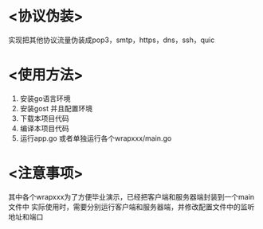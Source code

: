# <协议伪装>
实现把其他协议流量伪装成pop3，smtp，https，dns，ssh，quic  
# <使用方法>
1. 安装go语言环境
2. 安装gost 并且配置环境
3. 下载本项目代码
4. 编译本项目代码
5. 运行app.go  或者单独运行各个wrapxxx/main.go
# <注意事项>
其中各个wrapxxx为了方便毕业演示，已经把客户端和服务器端封装到一个main文件中
实际使用时，需要分别运行客户端和服务器端，并修改配置文件中的监听地址和端口

